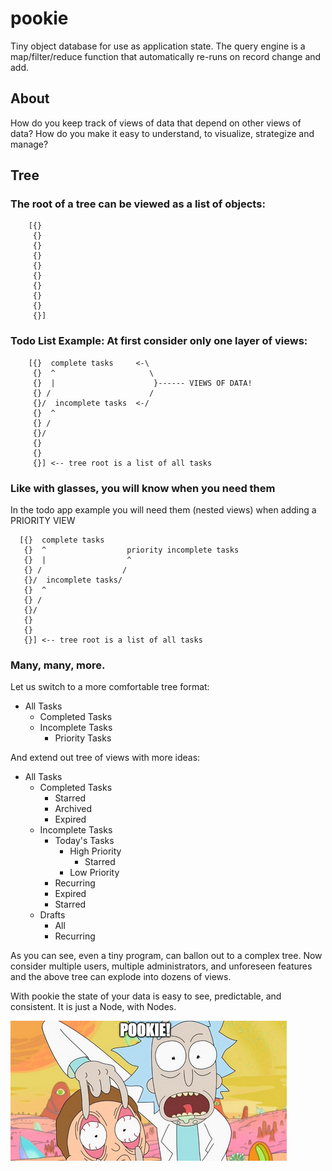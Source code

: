 # pookie
Tiny object database for use as application state. The query engine is a map/filter/reduce function that automatically re-runs on record change and add.

## About

How do you keep track of views of data that depend on other views of data?
How do you make it easy to understand, to visualize, strategize and manage?

## Tree

### The root of a tree can be viewed as a list of objects:

        [{}
         {}
         {}
         {}
         {}
         {}
         {}
         {}
         {}
         {}]

### Todo List Example:  At first consider only one layer of views:

        [{}  complete tasks     <-\
         {}  ^                     \
         {}  |                      }------ VIEWS OF DATA!
         {} /                      /
         {}/  incomplete tasks  <-/
         {}  ^
         {} /
         {}/
         {}
         {}
         {}] <-- tree root is a list of all tasks

### Like with glasses, you will know when you need them

In the todo app example you will need them (nested views) when adding a PRIORITY VIEW

      [{}  complete tasks   
       {}  ^                  priority incomplete tasks
       {}  |                  ^
       {} /                  /    
       {}/  incomplete tasks/
       {}  ^
       {} /
       {}/
       {}
       {}
       {}] <-- tree root is a list of all tasks

### Many, many, more.

Let us switch to a more comfortable tree format:

- All Tasks
  - Completed Tasks
  - Incomplete Tasks
    - Priority Tasks

And extend out tree of views with more ideas:

- All Tasks
  - Completed Tasks
    - Starred
    - Archived
    - Expired
  - Incomplete Tasks
    - Today's Tasks
      - High Priority
        - Starred
      - Low Priority
    - Recurring
    - Expired
    - Starred
  - Drafts
    - All
    - Recurring

As you can see, even a tiny program, can ballon out to a complex tree. Now consider multiple users, multiple administrators, and unforeseen features and the above tree can explode into dozens of views.

With pookie the state of your data is easy to see, predictable, and consistent. It is just a Node, with Nodes.

![](pookie.png)
